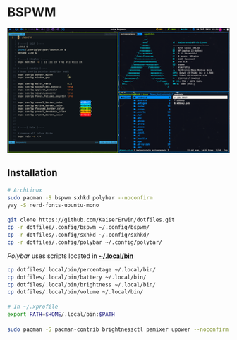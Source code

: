 # BSPWM

![bspwm](../../screenshots/BSPWM.png)

## Installation
```sh
# ArchLinux
sudo pacman -S bspwm sxhkd polybar --noconfirm
yay -S nerd-fonts-ubuntu-mono

git clone https://github.com/KaiserErwin/dotfiles.git
cp -r dotfiles/.config/bspwm ~/.config/bspwm/
cp -r dotfiles/.config/sxhkd ~/.config/sxhkd/
cp -r dotfiles/.config/polybar ~/.config/polybar/
```
*Polybar* uses scripts located in **[~/.local/bin](https://github.com/KaiserErwin/dotfiles/tree/master/.local/bin)**

```sh
cp dotfiles/.local/bin/percentage ~/.local/bin/
cp dotfiles/.local/bin/battery ~/.local/bin/
cp dotfiles/.local/bin/brightness ~/.local/bin/
cp dotfiles/.local/bin/volume ~/.local/bin/

# In ~/.xprofile
export PATH=$HOME/.local/bin:$PATH

sudo pacman -S pacman-contrib brightnessctl pamixer upower --noconfirm
```



